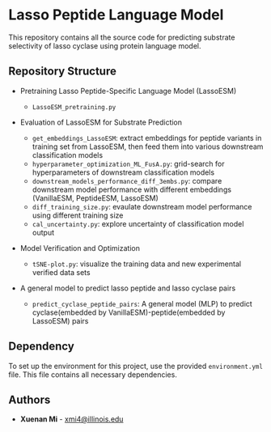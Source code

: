 # Lasso Peptide Language Model

This repository contains all the source code for predicting substrate selectivity of lasso cyclase using protein language model.

## Repository Structure
- Pretraining Lasso Peptide-Specific Language Model (LassoESM)
  - `LassoESM_pretraining.py`
    
- Evaluation of LassoESM for Substrate Prediction
  - `get_embeddings_LassoESM`: extract embeddings for peptide variants in training set from LassoESM, then feed them into various downstream classification models
  - `hyperparameter_optimization_ML_FusA.py`: grid-search for hyperparameters of downstream classification models
  - `downstream_models_performance_diff_3embs.py`: compare downstream model performance with different embeddings (VanillaESM, PeptideESM, LassoESM)
  - `diff_training_size.py`: evaulate downstream model performance using different training size
  - `cal_uncertainty.py`: explore uncertainty of classification model output
    
- Model Verification and Optimization
  - `tSNE-plot.py`: visualize the training data and new experimental verified data sets

- A general model to predict lasso peptide and lasso cyclase pairs
  - `predict_cyclase_peptide_pairs`: A general model (MLP) to predict cyclase(embedded by VanillaESM)-peptide(embedded by LassoESM) pairs

## Dependency
To set up the environment for this project, use the provided `environment.yml` file. This file contains all necessary dependencies.

## Authors

- **Xuenan Mi** - [xmi4@illinois.edu](mailto:xmi4@illinois.edu)



